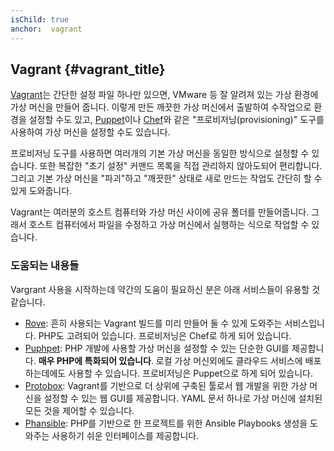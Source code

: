 ```yaml
---
isChild: true
anchor:  vagrant
---
```


## Vagrant {#vagrant_title}

[Vagrant]는 간단한 설정 파일 하나만 있으면, VMware 등 잘 알려져 있는 가상 환경에 가상 머신을 만들어 줍니다. 이렇게
만든 깨끗한 가상 머신에서 출발하여 수작업으로 환경을 설정할 수도 있고, [Puppet][puppet]이나 [Chef][chef]와 같은
"프로비저닝(provisioning)" 도구를 사용하여 가상 머신을 설정할 수도 있습니다.

프로비저닝 도구를 사용하면 여러개의 기본 가상 머신을 동일한 방식으로 설정할 수 있습니다. 또한 복잡한 "초기 설정"
커맨드 목록을 직접 관리하지 않아도되어 편리합니다. 그리고 기본 가상 머신을 "파괴"하고 "깨끗한" 상태로 새로 만드는
작업도 간단히 할 수 있게 도와줍니다.

Vagrant는 여러분의 호스트 컴퓨터와 가상 머신 사이에 공유 폴더를 만들어줍니다. 그래서 호스트 컴퓨터에서 파일을 수정하고
가상 머신에서 실행하는 식으로 작업할 수 있습니다.

### 도움되는 내용들

Vargrant 사용을 시작하는데 약간의 도움이 필요하신 분은 아래 서비스들이 유용할 것 같습니다.

- [Rove][Rove]: 흔히 사용되는 Vagrant 빌드를 미리 만들어 둘 수 있게 도와주는 서비스입니다. PHP도 고려되어 있습니다.
프로비저닝은 Chef로 하게 되어 있습니다.
- [Puphpet][Puphpet]: PHP 개발에 사용할 가상 머신을 설정할 수 있는 단순한 GUI를 제공합니다. **매우 PHP에 특화되어
있습니다**. 로컬 가상 머신외에도 클라우드 서비스에 배포하는데에도 사용할 수 있습니다. 프로비저닝은 Puppet으로 하게
되어 있습니다.
- [Protobox][Protobox]: Vagrant를 기반으로 더 상위에 구축된 툴로서 웹 개발을 위한 가상 머신을 설정할 수 있는 웹 GUI를
제공합니다. YAML 문서 하나로 가상 머신에 설치된 모든 것을 제어할 수 있습니다.
- [Phansible][Phansible]: PHP를 기반으로 한 프로젝트를 위한 Ansible Playbooks 생성을 도와주는 사용하기 쉬운
인터페이스를 제공합니다.


[Vagrant]: https://www.vagrantup.com/
[Puppet]: https://puppet.com/
[Chef]: https://www.chef.io/
[Rove]: http://rove.io/
[Puphpet]: https://puphpet.com/
[Protobox]: https://www.getprotobox.com/
[Phansible]: http://phansible.com/
